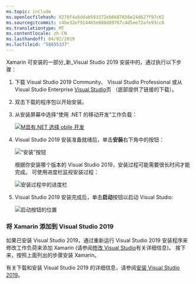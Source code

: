 ```yaml
---
ms.topic: include
ms.openlocfilehash: 0270f4a5ddab593372eb6687650e24d627f97c62
ms.sourcegitcommit: c4be32ef914465e808d89767c4d5ee72afe93cc6
ms.translationtype: MT
ms.contentlocale: zh-CN
ms.lasthandoff: 04/02/2019
ms.locfileid: "58855337"
---
```

Xamarin 可安装的一部分_新_Visual Studio 2019 安装中的，通过执行以下步骤：

1. 下载 Visual Studio 2019 Community、 Visual Studio Professional 或从 Visual Studio Enterprise [Visual Studio](https://visualstudio.microsoft.com/vs/)页 （底部提供了链接的下载）。

2. 双击下载的程序包以开始安装。

3. 从安装屏幕中选择“使用 .NET 的移动开发”工作负载：

    [![M具有.NET 选择 obile 开发](~/get-started/installation/windows-images/vs2019-mobile-dev-workload-sml.png)](~/get-started/installation/windows-images/vs2019-mobile-dev-workload.png#lightbox)

4. Visual Studio 2019 安装准备就绪后，单击**安装**右下角中的按钮：

    ![“安装”按钮](~/get-started/installation/windows-images/vs2019-click-install.png)

   根据你安装哪个版本的 Visual Studio 2019，安装过程可能需要很长时间才能完成。 可使用进度栏监视安装过程：

    ![安装过程中的进度栏](~/get-started/installation/windows-images/vs2019-progress-bars.png)

5. Visual Studio 2019 安装完成后，单击**启动**按钮以启动 Visual Studio:

    ![启动按钮的位置](~/get-started/installation/windows-images/vs2019-launch.png)

<a name="vs2019" />

### <a name="adding-xamarin-to-visual-studio-2019"></a>将 Xamarin 添加到 Visual Studio 2019

如果已安装 Visual Studio 2019，通过重新运行 Visual Studio 2019 安装程序来修改工作负荷来添加 Xamarin (请参阅[修改 Visual Studio](https://docs.microsoft.com/visualstudio/install/modify-visual-studio)有关详细信息)。 接下来，按照上面列出的步骤安装 Xamarin。

有关下载和安装 Visual Studio 2019 的详细信息，请参阅[安装 Visual Studio 2019](https://docs.microsoft.com/visualstudio/install/install-visual-studio)。